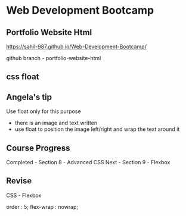 # Web Development Bootcamp


## Portfolio Website Html

https://sahil-987.github.io/Web-Development-Bootcamp/

github branch - portfolio-website-html



## css float

## Angela's tip
Use float only for this purpose
- there is an image and text written
- use float to position the image left/right and wrap the text around it




## Course Progress

Completed - Section 8 - Advanced CSS
Next - Section 9 - Flexbox



## Revise

CSS - Flexbox

order : 5;
flex-wrap : nowrap;